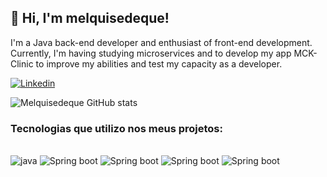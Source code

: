 ## 👋 Hi, I'm melquisedeque!

I'm a Java back-end developer and enthusiast of front-end development. 
Currently, I'm having studying microservices and to develop my app MCK-Clinic to improve my abilities and test my capacity as a developer.

[![Linkedin](https://img.shields.io/badge/LinkedIn-0077B5?style=for-the-badge&logo=linkedin&logoColor=white)](https://www.linkedin.com/in/melquisedeque-marins-junior-324291230)

![Melquisedeque GitHub stats](https://github-readme-stats.vercel.app/api?username=Melquisedeque-Marins&show_icons=true&theme=tokyonight)  

### Tecnologias que utilizo nos meus projetos:
<div style="display: inline_block"><br/>
  <img alt="java" src="https://img.shields.io/badge/Java-ED8B00?style=for-the-badge&logo=java&logoColor=white" />
  <img alt="Spring boot" src="https://img.shields.io/badge/Spring-6DB33F?style=for-the-badge&logo=spring&logoColor=white" />
  <img alt="Spring boot" src="https://img.shields.io/badge/HTML5-E34F26?style=for-the-badge&logo=html5&logoColor=white" />
  <img alt="Spring boot" src="https://img.shields.io/badge/CSS3-1572B6?style=for-the-badge&logo=css3&logoColor=white" />
  <img alt="Spring boot" src="https://img.shields.io/badge/JavaScript-F7DF1E?style=for-the-badge&logo=javascript&logoColor=black" />
 
</div>
